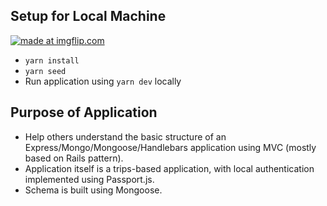 ## Setup for Local Machine

<a href="https://imgflip.com/gif/2fpga7"><img src="https://i.imgflip.com/2fpga7.gif" title="made at imgflip.com"/></a>





- `yarn install`
- `yarn seed`
- Run application using `yarn dev` locally

## Purpose of Application
- Help others understand the basic structure of an Express/Mongo/Mongoose/Handlebars application using MVC (mostly based on Rails pattern).
- Application itself is a trips-based application, with local authentication implemented using Passport.js. 
- Schema is built using Mongoose.
